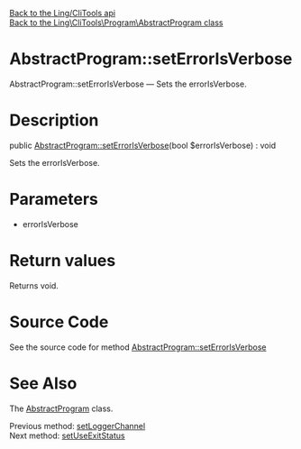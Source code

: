 [Back to the Ling/CliTools api](https://github.com/lingtalfi/CliTools/blob/master/doc/api/Ling/CliTools.md)<br>
[Back to the Ling\CliTools\Program\AbstractProgram class](https://github.com/lingtalfi/CliTools/blob/master/doc/api/Ling/CliTools/Program/AbstractProgram.md)


AbstractProgram::setErrorIsVerbose
================



AbstractProgram::setErrorIsVerbose — Sets the errorIsVerbose.




Description
================


public [AbstractProgram::setErrorIsVerbose](https://github.com/lingtalfi/CliTools/blob/master/doc/api/Ling/CliTools/Program/AbstractProgram/setErrorIsVerbose.md)(bool $errorIsVerbose) : void




Sets the errorIsVerbose.




Parameters
================


- errorIsVerbose

    


Return values
================

Returns void.








Source Code
===========
See the source code for method [AbstractProgram::setErrorIsVerbose](https://github.com/lingtalfi/CliTools/blob/master/Program/AbstractProgram.php#L130-L133)


See Also
================

The [AbstractProgram](https://github.com/lingtalfi/CliTools/blob/master/doc/api/Ling/CliTools/Program/AbstractProgram.md) class.

Previous method: [setLoggerChannel](https://github.com/lingtalfi/CliTools/blob/master/doc/api/Ling/CliTools/Program/AbstractProgram/setLoggerChannel.md)<br>Next method: [setUseExitStatus](https://github.com/lingtalfi/CliTools/blob/master/doc/api/Ling/CliTools/Program/AbstractProgram/setUseExitStatus.md)<br>

